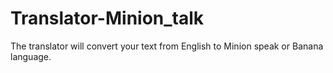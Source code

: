 # Translator-Minion_talk
The translator will convert your text from English to Minion speak or Banana language.
